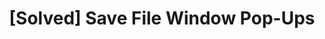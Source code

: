 ---
title: '[Solved] Save File Window Pop-Ups'
redirect_to:
  - 'https://discuss.pencil2d.org/t/solved-save-file-window-pop-ups/1352'
---